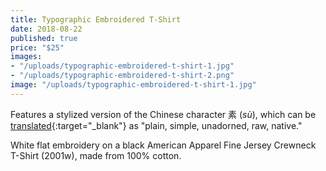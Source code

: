 ```yaml
---
title: Typographic Embroidered T-Shirt
date: 2018-08-22
published: true
price: "$25"
images:
- "/uploads/typographic-embroidered-t-shirt-1.jpg"
- "/uploads/typographic-embroidered-t-shirt-2.png"
image: "/uploads/typographic-embroidered-t-shirt-1.jpg"
---
```


Features a stylized version of the Chinese character 素 (*sù*), which can be [translated](https://en.wiktionary.org/wiki/%E7%B4%A0){:target="_blank"} as "plain, simple, unadorned, raw, native."

White flat embroidery on a black American Apparel Fine Jersey Crewneck T-Shirt (2001w), made from 100% cotton.
